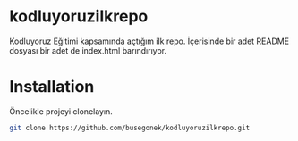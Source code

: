 # kodluyoruzilkrepo
Kodluyoruz Eğitimi kapsamında açtığım ilk repo. İçerisinde bir adet README dosyası bir adet de index.html barındırıyor.

# Installation
Öncelikle projeyi clonelayın.
```bash
git clone https://github.com/busegonek/kodluyoruzilkrepo.git
```
